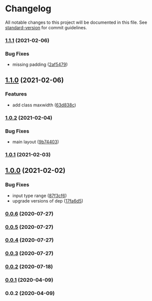 # Changelog

All notable changes to this project will be documented in this file. See [standard-version](https://github.com/conventional-changelog/standard-version) for commit guidelines.

### [1.1.1](https://github.com/jlguenego/cigale/compare/v1.1.0...v1.1.1) (2021-02-06)


### Bug Fixes

* missing padding ([2af5479](https://github.com/jlguenego/cigale/commit/2af5479fc8b8bb0a840fac1411e7787a04d4d4c8))

## [1.1.0](https://github.com/jlguenego/cigale/compare/v1.0.2...v1.1.0) (2021-02-06)


### Features

* add class maxwidth ([63d838c](https://github.com/jlguenego/cigale/commit/63d838c45e021f9eeb9b7cb6ceec3316d1c4fc7c))

### [1.0.2](https://github.com/jlguenego/cigale/compare/v1.0.1...v1.0.2) (2021-02-04)


### Bug Fixes

* main layout ([9b74403](https://github.com/jlguenego/cigale/commit/9b74403c2c40fa06aa6c7a0b7b9aa15d474619f4))

### [1.0.1](https://github.com/jlguenego/cigale/compare/v1.0.0...v1.0.1) (2021-02-03)

## [1.0.0](https://github.com/jlguenego/cigale/compare/v0.0.6...v1.0.0) (2021-02-02)


### Bug Fixes

* input type range ([87f3cf6](https://github.com/jlguenego/cigale/commit/87f3cf666bcc3eea8ad1b811b27f3ff044c5e0be))
* upgrade versions of dep ([17fa6d5](https://github.com/jlguenego/cigale/commit/17fa6d57f50b07d74097cddbce7724c52fac9349))

### [0.0.6](https://github.com/jlguenego/cigale/compare/v0.0.5...v0.0.6) (2020-07-27)

### [0.0.5](https://github.com/jlguenego/cigale/compare/v0.0.4...v0.0.5) (2020-07-27)

### [0.0.4](https://github.com/jlguenego/cigale/compare/v0.0.3...v0.0.4) (2020-07-27)

### [0.0.3](https://github.com/jlguenego/cigale/compare/v0.0.2...v0.0.3) (2020-07-27)

### [0.0.2](https://github.com/jlguenego/cigale/compare/v0.0.1...v0.0.2) (2020-07-18)

### [0.0.1](https://github.com/jlguenego/cigale/compare/v0.0.2...v0.0.1) (2020-04-09)

### 0.0.2 (2020-04-09)
